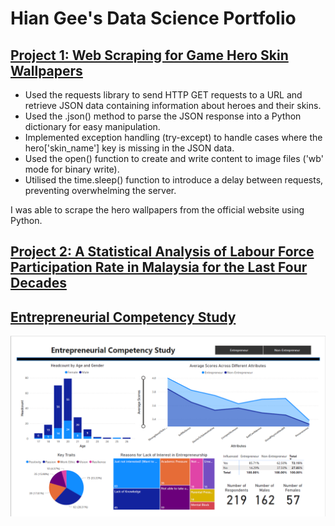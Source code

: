 # Hian Gee's Data Science Portfolio

## [Project 1: Web Scraping for Game Hero Skin Wallpapers](https://github.com/ooihiangee/Data-Science-Projects/tree/main/1.%20Web%20Scraping%20for%20Game%20Hero%20Skin%20Wallpapers)
* Used the requests library to send HTTP GET requests to a URL and retrieve JSON data containing information about heroes and their skins.
* Used the .json() method to parse the JSON response into a Python dictionary for easy manipulation.
* Implemented exception handling (try-except) to handle cases where the hero['skin_name'] key is missing in the JSON data.
* Used the open() function to create and write content to image files ('wb' mode for binary write).
* Utilised the time.sleep() function to introduce a delay between requests, preventing overwhelming the server.

I was able to scrape the hero wallpapers from the official website using Python.

## [Project 2: A Statistical Analysis of Labour Force Participation Rate in Malaysia for the Last Four Decades](https://github.com/ooihiangee/Data-Science-Projects/tree/main/1.%20Web%20Scraping%20for%20Game%20Hero%20Skin%20Wallpapers)

## [Entrepreneurial Competency Study](https://app.powerbi.com/groups/me/reports/1515d8b6-1efb-417a-ab6a-50bffe05a2ba/ReportSection?experience=power-bi)
![Entrepreneurial Competency Study Dashboard](https://raw.githubusercontent.com/ooihiangee/Data-Science-Projects/main/images/Entrepreneurial%20Competency%20Snapshot.png)

